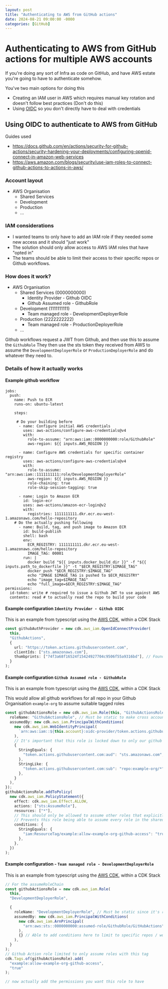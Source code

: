 ```yaml
---
layout: post
title: "Authenticating to AWS from GitHub actions"
date: 2024-08-21 09:00:00 -0000
categories: [GitHub]
---
```


# Authenticating to AWS from GitHub actions for multiple AWS accounts

If you're doing any sort of Infra as code on GitHub, and have AWS estate you're going to have to authenticate somehow.

You've two main options for doing this

- Creating an IAM user in AWS which requires manual key rotation and doesn't follow best practices (Don't do this)
- Using [OIDC](https://docs.aws.amazon.com/IAM/latest/UserGuide/id_roles_providers_create_oidc.html) so you don't directly have to deal with credentials

## Using OIDC to authenticate to AWS from GitHub

Guides used

- <https://docs.github.com/en/actions/security-for-github-actions/security-hardening-your-deployments/configuring-openid-connect-in-amazon-web-services>
- <https://aws.amazon.com/blogs/security/use-iam-roles-to-connect-github-actions-to-actions-in-aws/>

### Account layout

- AWS Organisation
  - Shared Services
  - Development
  - Production
  - ...

### IAM considerations

- I wanted teams to only have to add an IAM role if they needed some new access and it should "just work"
- The solution should only allow access to AWS IAM roles that have "opted in"
- The teams should be able to limit their access to their specific repos or Github workflows.

### How does it work?

- AWS Organisation
  - Shared Services (0000000000)
    - Identity Provider - Github OIDC
    - Github Assumed role - GithubRole
  - Development (1111111111)
    - Team managed role - DevelopmentDeployerRole
  - Production (2222222222)
    - Team managed role - ProductionDeployerRole
  - ...

Github workflows request a JWT from Github, and then use this to assume the `GithubRole`
They then use the sts token they received from AWS to assume the `DevelopmentDeployerRole` or `ProductionDeployerRole` and do whatever they need to.

### Details of how it actually works

#### Example github workflow

```
jobs:
  push:
    name: Push to ECR
    runs-on: ubuntu-latest

    steps:

	 # Do your building before
      - name: Configure initial AWS credentials
        uses: aws-actions/configure-aws-credentials@v4
        with:
          role-to-assume: "arn:aws:iam::0000000000:role/GithubRole"
          aws-region: ${{ inputs.AWS_REGION }}

      - name: Configure AWS credentials for specific container registry
        uses: aws-actions/configure-aws-credentials@v4
        with:
          role-to-assume: "arn:aws:iam::1111111111:role/DevelopmentDeployerRole"
          aws-region: ${{ inputs.AWS_REGION }}
          role-chaining: true
          role-skip-session-tagging: true

      - name: Login to Amazon ECR
        id: login-ecr
        uses: aws-actions/amazon-ecr-login@v2
        with:
          registries: 1111111111.dkr.ecr.eu-west-1.amazonaws.com/hello-repository
	# Do the actually pushing following
      - name: Build, tag, and push image to Amazon ECR
        id: build-publish
        shell: bash
        env:
          ECR_REGISTRY: 1111111111.dkr.ecr.eu-west-1.amazonaws.com/hello-repository
          IMAGE_TAG: 00001
        run: |
          docker build "${{ inputs.docker_build_dir }}" -f "${{ inputs.path_to_dockerfile }}" -t "$ECR_REGISTRY:$IMAGE_TAG"
          docker push "$ECR_REGISTRY:$IMAGE_TAG"
          echo "IMAGE $IMAGE_TAG is pushed to $ECR_REGISTRY"
          echo "image_tag=$IMAGE_TAG"
          echo "full_image=$ECR_REGISTRY:$IMAGE_TAG"
permissions:
  id-token: write # required to issue a Github JWT to use against AWS
  contents: read # to actually read the repo to build your code
```

#### Example configuration `Identity Provider - Github OIDC`

This is an example from typescript using the [AWS CDK](https://docs.aws.amazon.com/cdk/v2/guide/work-with-cdk-typescript.html), within a CDK Stack

```typescript
const githubAuthProvider = new cdk.aws_iam.OpenIdConnectProvider(
  this,
  "GithubActions",
  {
    url: "https://token.actions.githubusercontent.com",
    clientIds: ["sts.amazonaws.com"],
    thumbprints: ["74f3a68f16524f15424927704c9506f55a9316bd"], // Found by hand following https://docs.aws.amazon.com/IAM/latest/UserGuide/id_roles_providers_create_oidc_verify-thumbprint.html
  }
);
```

#### Example configuration `Github Assumed role - GithubRole`

This is an example from typescript using the [AWS CDK](https://docs.aws.amazon.com/cdk/v2/guide/work-with-cdk-typescript.html), within a CDK Stack

This would allow all github workflows for all repo in your Github Organisation `example-org` to assume suitable tagged roles

```typescript
const githubActionsRole = new cdk.aws_iam.Role(this, "GithubActionsRole", {
  roleName: "GithubActionsRole", // Must be static to make cross account auth easier
  assumedBy: new cdk.aws_iam.PrincipalWithConditions(
    new cdk.aws_iam.WebIdentityPrincipal(
      `arn:aws:iam::${this.account}:oidc-provider/token.actions.githubusercontent.com`
    ),
    // It's important that this role is locked down to only our github orgs, as otherwise anyone on github could use permissions on our AWS infrastructure.
    {
      StringEquals: {
        "token.actions.githubusercontent.com:aud": "sts.amazonaws.com",
      },
      StringLike: {
        "token.actions.githubusercontent.com:sub": "repo:example-org/*", // This currently allows all repos in the example-org github org to assume this role.
      },
    }
  ),
});
githubActionsRole.addToPolicy(
  new cdk.aws_iam.PolicyStatement({
    effect: cdk.aws_iam.Effect.ALLOW,
    actions: ["sts:AssumeRole"],
    resources: ["*"],
    // This should only be allowed to assume other roles that explicitly opt in via the tag below.
    // Prevents this role being able to assume every role in the shared-services account
    conditions: {
      StringEquals: {
        "iam:ResourceTag/example:allow-example-org-github-access": "true",
      },
    },
  })
);
```

#### Example configuration - `Team managed role - DevelopmentDeployerRole`

This is an example from typescript using the [AWS CDK](https://docs.aws.amazon.com/cdk/v2/guide/work-with-cdk-typescript.html), within a CDK Stack

```typescript
// For the assumeRoleChain
const githubActionsRole = new cdk.aws_iam.Role(
  this,
  "DevelopmentDeployerRole",

  {
    roleName: "DevelopmentDeployerRole", // Must be static since it's referenced in GitHub Actions resources
    assumedBy: new cdk.aws_iam.PrincipalWithConditions(
      new cdk.aws_iam.ArnPrincipal(
        "arn:aws:sts::0000000000:assumed-role/GithubRole/GitHubActions"
      ),
      {} // Able to add conditions here to limit to specific repos / workflows
    ),
  }
);
// Github Action role limited to only assume roles with this tag
cdk.Tags.of(githubActionsRole).add(
  "example:allow-example-org-github-access",
  "true"
);

// now actually add the permissions you want this role to have
```


